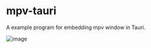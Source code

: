 # mpv-tauri

A example program for embedding mpv window in Tauri.

![image](https://github.com/user-attachments/assets/b5ad484f-e87d-409b-8952-c02faf77a662)

